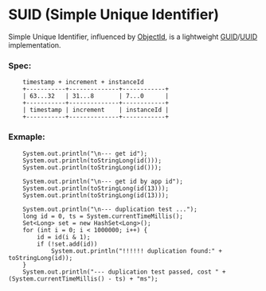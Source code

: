SUID (Simple Unique Identifier)
====
Simple Unique Identifier, influenced by [ObjectId](http://api.mongodb.org/java/2.0/org/bson/types/ObjectId.html), is a lightweight [GUID](http://en.wikipedia.org/wiki/Globally_unique_identifier)/[UUID](http://en.wikipedia.org/wiki/Universally_unique_identifier) implementation. 

### Spec:


```
    timestamp + increment + instanceId
    +-----------+--------------+------------+
    | 63...32   | 31...8       | 7...0      |
    +-----------+--------------+------------+
    | timestamp | increment    | instanceId |
    +-----------+--------------+------------+

```


### Exmaple:

```
	System.out.println("\n--- get id");
	System.out.println(toStringLong(id()));
	System.out.println(toStringLong(id()));

	System.out.println("\n--- get id by app id");
	System.out.println(toStringLong(id(13)));
	System.out.println(toStringLong(id(13)));

	System.out.println("\n--- duplication test ...");
	long id = 0, ts = System.currentTimeMillis();
	Set<Long> set = new HashSet<Long>();
	for (int i = 0; i < 1000000; i++) {
		id = id(i & 1);
		if (!set.add(id))
			System.out.println("!!!!!! duplication found:" + toStringLong(id));
	}
	System.out.println("--- duplication test passed, cost " + (System.currentTimeMillis() - ts) + "ms");
```

